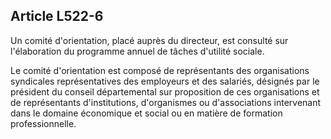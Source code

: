 ## Article L522-6

Un comité d'orientation, placé auprès du directeur, est consulté sur l'élaboration du programme annuel de
tâches d'utilité sociale.

Le comité d'orientation est composé de représentants des organisations syndicales représentatives des
employeurs et des salariés, désignés par le président du conseil départemental sur proposition de ces
organisations et de représentants d'institutions, d'organismes ou d'associations intervenant dans le domaine
économique et social ou en matière de formation professionnelle.

